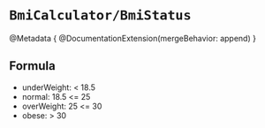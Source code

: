 # ``BmiCalculator/BmiStatus``

@Metadata {
    @DocumentationExtension(mergeBehavior: append)
}

## Formula

- underWeight: < 18.5
- normal: 18.5 <= 25
- overWeight: 25 <= 30
- obese: > 30
